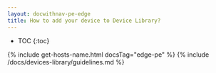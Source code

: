 ```yaml
---
layout: docwithnav-pe-edge
title: How to add your device to Device Library?
---
```


* TOC
{:toc}

{% include get-hosts-name.html docsTag="edge-pe" %}
{% include /docs/devices-library/guidelines.md %}

